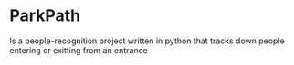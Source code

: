 # ParkPath
Is a people-recognition project written in python that tracks down people entering or exitting from an entrance
